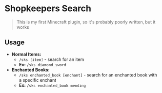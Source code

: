 # Shopkeepers Search

> This is my first Minecraft plugin, so it's probably poorly written, but it works

## Usage
 
- **Normal Items:**
  - `/sks [item]` - search for an item
  - **Ex:** `/sks diamond_sword`
- **Enchanted Books:**
  - `/sks enchanted_book [enchant]` - search for an enchanted book with a specific enchant
  - **Ex:** `/sks enchanted_book mending`